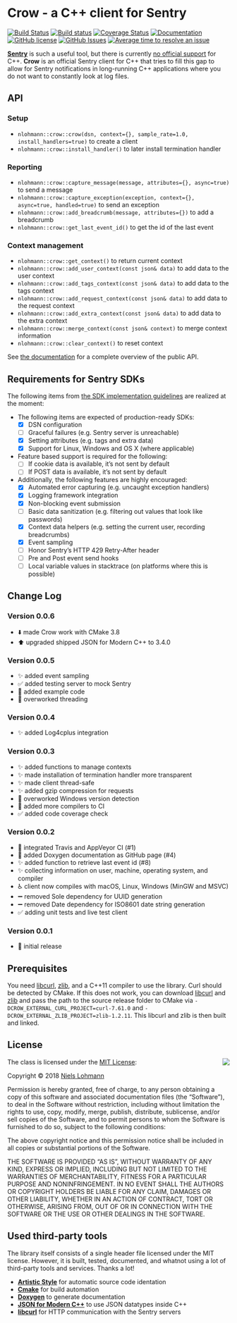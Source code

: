 # Crow - a C++ client for Sentry

[![Build Status](https://travis-ci.org/nlohmann/crow.svg?branch=master)](https://travis-ci.org/nlohmann/crow)
[![Build status](https://ci.appveyor.com/api/projects/status/40wh0fwaevlheyjo/branch/master?svg=true)](https://ci.appveyor.com/project/nlohmann/crow/branch/master)
[![Coverage Status](https://coveralls.io/repos/github/nlohmann/crow/badge.svg?branch=master)](https://coveralls.io/github/nlohmann/crow?branch=master)
[![Documentation](https://img.shields.io/badge/docs-doxygen-blue.svg)](http://nlohmann.github.io/crow)
[![GitHub license](https://img.shields.io/badge/license-MIT-blue.svg)](https://raw.githubusercontent.com/nlohmann/crow/master/LICENSE.MIT)
[![GitHub Issues](https://img.shields.io/github/issues/nlohmann/crow.svg)](http://github.com/nlohmann/crow/issues)
[![Average time to resolve an issue](http://isitmaintained.com/badge/resolution/nlohmann/crow.svg)](http://isitmaintained.com/project/nlohmann/crow)

[**Sentry**](https://sentry.io/welcome/) is such a useful tool, but there is currently [no official support](https://sentry.io/platforms/) for C++. **Crow** is an official Sentry client for C++ that tries to fill this gap to allow for Sentry notifications in long-running C++ applications where you do not want to constantly look at log files.

## API

### Setup

- `nlohmann::crow::crow(dsn, context={}, sample_rate=1.0, install_handlers=true)` to create a client
- `nlohmann::crow::install_handler()` to later install termination handler

### Reporting

- `nlohmann::crow::capture_message(message, attributes={}, async=true)` to send a message
- `nlohmann::crow::capture_exception(exception, context={}, async=true, handled=true)` to send an exception
- `nlohmann::crow::add_breadcrumb(message, attributes={})` to add a breadcrumb
- `nlohmann::crow::get_last_event_id()` to get the id of the last event

### Context management

- `nlohmann::crow::get_context()` to return current context
- `nlohmann::crow::add_user_context(const json& data)` to add data to the user context
- `nlohmann::crow::add_tags_context(const json& data)` to add data to the tags context
- `nlohmann::crow::add_request_context(const json& data)` to add data to the request context
- `nlohmann::crow::add_extra_context(const json& data)` to add data to the extra context
- `nlohmann::crow::merge_context(const json& context)` to merge context information
- `nlohmann::crow::clear_context()` to reset context

See [the documentation](https://nlohmann.github.io/crow/classnlohmann_1_1crow.html) for a complete overview of the public API.

## Requirements for Sentry SDKs

The following items from [the SDK implementation guidelines](https://docs.sentry.io/clientdev/overview/#writing-an-sdk) are realized at the moment:

- The following items are expected of production-ready SDKs:
    - [x] DSN configuration
    - [ ] Graceful failures (e.g. Sentry server is unreachable)
    - [x] Setting attributes (e.g. tags and extra data)
    - [x] Support for Linux, Windows and OS X (where applicable)
- Feature based support is required for the following:
    - [ ] If cookie data is available, it’s not sent by default
    - [ ] If POST data is available, it’s not sent by default
- Additionally, the following features are highly encouraged:
    - [x] Automated error capturing (e.g. uncaught exception handlers)
    - [x] Logging framework integration
    - [x] Non-blocking event submission
    - [ ] Basic data sanitization (e.g. filtering out values that look like passwords)
    - [x] Context data helpers (e.g. setting the current user, recording breadcrumbs)
    - [x] Event sampling
    - [ ] Honor Sentry’s HTTP 429 Retry-After header
    - [ ] Pre and Post event send hooks
    - [ ] Local variable values in stacktrace (on platforms where this is possible)

## Change Log

### Version 0.0.6

- :arrow_down: made Crow work with CMake 3.8
- :arrow_up: upgraded shipped JSON for Modern C++ to 3.4.0

### Version 0.0.5

- :sparkles: added event sampling
- :white_check_mark: added testing server to mock Sentry
- :memo: added example code
- :hammer: overworked threading

### Version 0.0.4

- :sparkles: added Log4cplus integration

### Version 0.0.3

- :sparkles: added functions to manage contexts
- :sparkles: made installation of termination handler more transparent
- :sparkles: made client thread-safe
- :sparkles: added gzip compression for requests
- :checkered_flag: overworked Windows version detection
- :construction_worker: added more compilers to CI
- :white_check_mark: added code coverage check

### Version 0.0.2

- :construction_worker: integrated Travis and AppVeyor CI (#1)
- :memo: added Doxygen documentation as GitHub page (#4)
- :sparkles: added function to retrieve last event id (#8)
- :sparkles: collecting information on user, machine, operating system, and compiler
- :wheelchair: client now compiles with macOS, Linux, Windows (MinGW and MSVC)
- :heavy_minus_sign: removed Sole dependency for UUID generation
- :heavy_minus_sign: removed Date dependency for ISO8601 date string generation
- :white_check_mark: adding unit tests and live test client

### Version 0.0.1

- :tada: initial release

## Prerequisites

You need [libcurl](https://curl.haxx.se/libcurl/), [zlib](https://zlib.net), and a C++11 compiler to use the library.
Curl should be detected by CMake. If this does not work, you can download [libcurl](https://curl.haxx.se/download.html)
and [zlib](https://zlib.net) and pass the path to the source release folder to CMake via
`-DCROW_EXTERNAL_CURL_PROJECT=curl-7.61.0` and `-DCROW_EXTERNAL_ZLIB_PROJECT=zlib-1.2.11`.
This libcurl and zlib is then built and linked.

## License

<img align="right" src="http://opensource.org/trademarks/opensource/OSI-Approved-License-100x137.png">

The class is licensed under the [MIT License](http://opensource.org/licenses/MIT):

Copyright &copy; 2018 [Niels Lohmann](http://nlohmann.me)

Permission is hereby granted, free of charge, to any person obtaining a copy of this software and associated documentation files (the “Software”), to deal in the Software without restriction, including without limitation the rights to use, copy, modify, merge, publish, distribute, sublicense, and/or sell copies of the Software, and to permit persons to whom the Software is furnished to do so, subject to the following conditions:

The above copyright notice and this permission notice shall be included in all copies or substantial portions of the Software.

THE SOFTWARE IS PROVIDED “AS IS”, WITHOUT WARRANTY OF ANY KIND, EXPRESS OR IMPLIED, INCLUDING BUT NOT LIMITED TO THE WARRANTIES OF MERCHANTABILITY, FITNESS FOR A PARTICULAR PURPOSE AND NONINFRINGEMENT. IN NO EVENT SHALL THE AUTHORS OR COPYRIGHT HOLDERS BE LIABLE FOR ANY CLAIM, DAMAGES OR OTHER LIABILITY, WHETHER IN AN ACTION OF CONTRACT, TORT OR OTHERWISE, ARISING FROM, OUT OF OR IN CONNECTION WITH THE SOFTWARE OR THE USE OR OTHER DEALINGS IN THE SOFTWARE.

## Used third-party tools

The library itself consists of a single header file licensed under the MIT license. However, it is built, tested, documented, and whatnot using a lot of third-party tools and services. Thanks a lot!

- [**Artistic Style**](http://astyle.sourceforge.net) for automatic source code identation
- [**Cmake**](https://cmake.org) for build automation
- [**Doxygen**](http://www.stack.nl/~dimitri/doxygen/) to generate documentation
- [**JSON for Modern C++**](https://github.com/nlohmann/json) to use JSON datatypes inside C++
- [**libcurl**](https://curl.haxx.se/libcurl/) for HTTP communication with the Sentry servers

